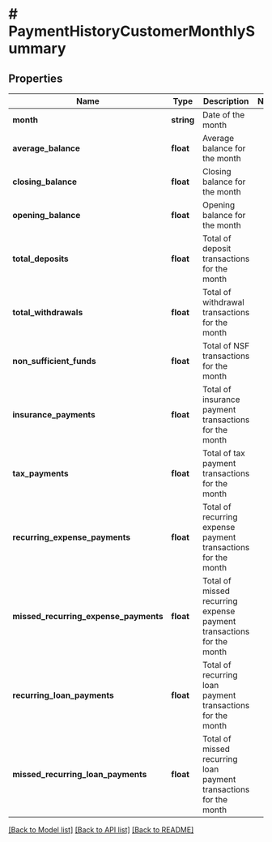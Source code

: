 # # PaymentHistoryCustomerMonthlySummary

## Properties

Name | Type | Description | Notes
------------ | ------------- | ------------- | -------------
**month** | **string** | Date of the month |
**average_balance** | **float** | Average balance for the month |
**closing_balance** | **float** | Closing balance for the month |
**opening_balance** | **float** | Opening balance for the month |
**total_deposits** | **float** | Total of deposit transactions for the month |
**total_withdrawals** | **float** | Total of withdrawal transactions for the month |
**non_sufficient_funds** | **float** | Total of NSF transactions for the month |
**insurance_payments** | **float** | Total of insurance payment transactions for the month |
**tax_payments** | **float** | Total of tax payment transactions for the month |
**recurring_expense_payments** | **float** | Total of recurring expense payment transactions for the month |
**missed_recurring_expense_payments** | **float** | Total of missed recurring expense payment transactions for the month |
**recurring_loan_payments** | **float** | Total of recurring loan payment transactions for the month |
**missed_recurring_loan_payments** | **float** | Total of missed recurring loan payment transactions for the month |

[[Back to Model list]](../../README.md#models) [[Back to API list]](../../README.md#endpoints) [[Back to README]](../../README.md)
